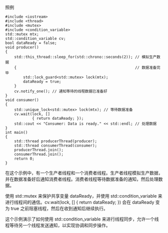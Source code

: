 照例
```
#include <iostream>
#include <thread>
#include <mutex>
#include <condition_variable>
std::mutex mtx;
std::condition_variable cv;
bool dataReady = false;
void producer()
{
    std::this_thread::sleep_for(std::chrono::seconds(2)); // 模拟生产数据
    {                                                     // 数据准备完毕
        std::lock_guard<std::mutex> lock(mtx);
        dataReady = true;
    }
    cv.notify_one(); // 通知等待的线程数据已准备好
}
void consumer()
{
    std::unique_lock<std::mutex> lock(mtx); // 等待数据准备
    cv.wait(lock, []
            { return dataReady; });
    std::cout << "Consumer: Data is ready." << std::endl; // 处理数据
}
int main()
{
    std::thread producerThread(producer);
    std::thread consumerThread(consumer);
    producerThread.join();
    consumerThread.join();
    return 0;
}
```
在这个示例中，有一个生产者线程和一个消费者线程。生产者线程模拟生产数据，并在数据准备好后通知消费者线程。消费者线程等待数据准备的通知，然后处理数据。

使用 std::mutex 来保护共享变量 dataReady，并使用 std::condition_variable 来进行线程间的通信。cv.wait(lock, [] { return dataReady; }) 会在 dataReady 变为 true 之前阻塞线程，然后在收到通知后继续执行。

这个示例演示了如何使用 std::condition_variable 来进行线程同步，允许一个线程等待另一个线程发送通知，以实现协调和同步操作。